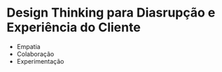 # Design Thinking para Diasrupção e Experiência do Cliente

- Empatia
- Colaboração
- Experimentação